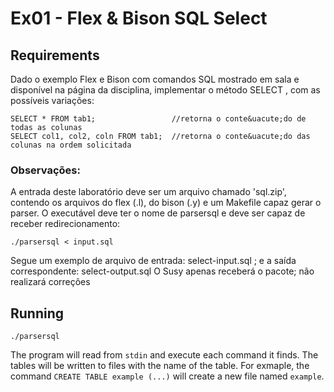 # Ex01 - Flex & Bison SQL Select

## Requirements

Dado o exemplo Flex e Bison com comandos SQL mostrado em sala e dispon&iacute;vel na p&aacute;gina da disciplina, implementar o m&eacute;todo SELECT , com as poss&iacute;veis varia&ccedil;&otilde;es:

	SELECT * FROM tab1; 			    //retorna o conte&uacute;do de todas as colunas
	SELECT col1, col2, coln FROM tab1; 	//retorna o conte&uacute;do das colunas na ordem solicitada


### Observa&ccedil;&otilde;es:

A entrada deste laborat&oacute;rio deve ser um arquivo chamado 'sql.zip', contendo os arquivos do flex (.l), do bison (.y) e um Makefile capaz gerar o parser.
O execut&aacute;vel deve ter o nome de parsersql e deve ser capaz de receber redirecionamento:

	./parsersql < input.sql 

Segue um exemplo de arquivo de entrada: select-input.sql ; e a sa&iacute;da correspondente: select-output.sql
O Susy apenas receber&aacute; o pacote; n&atilde;o realizar&aacute; corre&ccedil;&otilde;es


## Running

`./parsersql`

The program will read from `stdin` and execute each command it finds. The
tables will be written to files with the name of the table. For exmaple, the
command `CREATE TABLE example (...)` will create a new file named `example`.

